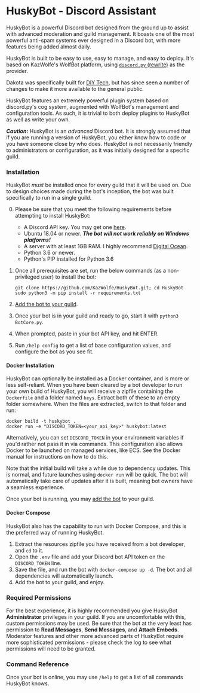 # HuskyBot - Discord Assistant

HuskyBot is a powerful Discord bot designed from the ground up to assist with advanced moderation and
guild management. It boasts one of the most powerful anti-spam systems ever designed in a Discord bot,
with more features being added almost daily.

HuskyBot is built to be easy to use, easy to manage, and easy to deploy. It's based on KazWolfe's WolfBot
platform, using [`discord.py`  (rewrite)](https://github.com/Rapptz/discord.py/) as the provider.

Dakota was specifically built for [DIY Tech](https://discord.gg/diytech), but has since seen a number of
changes to make it more available to the general public.

HuskyBot features an extremely powerful plugin system based on discord.py's cog system, augmented with
WolfBot's management and configuration tools. As such, it is trivial to both deploy plugins to HuskyBot
as well as write your own.

***Caution:*** HuskyBot is an *advanced* Discord bot. It is strongly assumed that if you are running a
version of HuskyBot, you either know how to code or you have someone close by who does. HuskyBot is
not necessarily friendly to administrators or configuration, as it was initially designed for a specific
guild.

### Installation
HuskyBot *must* be installed once for every guild that it will be used on. Due to design choices made
during the bot's inception, the bot was built specifically to run in a single guild. 

0. Please be sure that you meet the following requirements before attempting to install HuskyBot:

    * A Discord API key. You may get one [here](https://discordapp.com/developers/applications/).
    * Ubuntu 18.04 or newer. ***The bot will not work reliably on Windows platforms!***
    * A server with at least 1GB RAM. I highly recommend [Digital Ocean](https://m.do.co/c/77962b668c59).
    * Python 3.6 or newer.
    * Python's PIP installed for Python 3.6

2. Once all prerequisites are set, run the below commands (as a non-privileged user) to install the bot:

       git clone https://github.com/KazWolfe/HuskyBot.git; cd HuskyBot
       sudo python3 -m pip install -r requirements.txt
       
3. [Add the bot to your guild](https://discordapp.com/developers/docs/topics/oauth2#bots).
4. Once your bot is in your guild and ready to go, start it with `python3 BotCore.py`.
5. When prompted, paste in your bot API key, and hit ENTER.
6. Run `/help config` to get a list of base configuration values, and configure the bot as you see fit.

#### Docker Installation

HuskyBot can optionally be installed as a Docker container, and is more or less self-reliant. When you have been cleared
by a bot developer to run your own build of HuskyBot, you will receive a zipfile containing the `Dockerfile` and a 
folder named `keys`. Extract both of these to an empty folder somewhere. When the files are extracted, switch to that 
folder and run:

    docker build -t huskybot .
    docker run -e "DISCORD_TOKEN=<your_api_key>" huskybot:latest
    
Alternatively, you can set `DISCORD_TOKEN` in your environment variables if you'd rather not pass it in via commands.
This configuration also allows Docker to be launched on managed services, like ECS. See the Docker manual for 
instructions on how to do this.

Note that the initial build will take a while due to dependency updates. This is normal, and future launches using 
`docker run` will be quick. The bot will automatically take care of updates after it is built, meaning bot owners have 
a seamless experience.

Once your bot is running, you may [add the bot](https://discordapp.com/developers/docs/topics/oauth2#bots) to your 
guild.

#### Docker Compose

HuskyBot also has the capability to run with Docker Compose, and this is the preferred way of running HuskyBot.

1. Extract the resources zipfile you have received from a bot developer, and `cd` to it.
2. Open the `.env` file and add your Discord bot API token on the `DISCORD_TOKEN` line.
3. Save the file, and run the bot with `docker-compose up -d`. The bot and all dependencies will automatically launch.
4. Add the bot to your guild, and enjoy.

### Required Permissions
For the best experience, it is highly recommended you give HuskyBot **Administrator** privileges in your
guild. If you are uncomfortable with this, custom permissions may be used. Be sure that the bot at the
very least has permission to **Read Messages**, **Send Messages**, and **Attach Embeds**. Moderator features
and other more advanced parts of HuskyBot require more sophisticated permissions - please check the log to
see what permissions will need to be granted.

### Command Reference
Once your bot is online, you may use `/help` to get a list of all commands HuskyBot knows.
